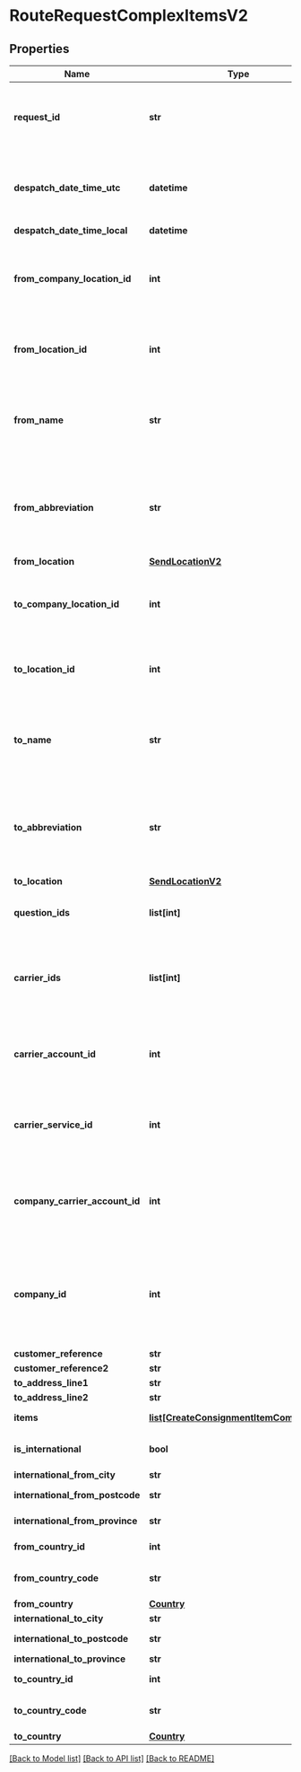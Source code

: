 # RouteRequestComplexItemsV2

## Properties
Name | Type | Description | Notes
------------ | ------------- | ------------- | -------------
**request_id** | **str** | Optional: This GUID can be used to match up responses to requests when requesting multiple routes in the same call | [optional] 
**despatch_date_time_utc** | **datetime** | Optional: The date time the items would be available to despatched, in UTC. If this is not provided, it will default to NOW (UTC) | [optional] 
**despatch_date_time_local** | **datetime** |  | [optional] 
**from_company_location_id** | **int** | The machship ID of the saved company from (pickup) location. This only needs to be specified if this route is coming from a saved location | [optional] 
**from_location_id** | **int** | The machship ID of the from (pickup) location. Can be left blank if supplying the suburb / postcode instead | [optional] 
**from_name** | **str** | An optional Name field that can be filled. If present, a company location lookup by name will be attempted in order  to ascertain the FromCompanyLocationId | [optional] 
**from_abbreviation** | **str** | An optional Abbreviation field that can be filled. If present, a company location lookup by abbreviation will be attempted in order  to ascertain the FromCompanyLocationId | [optional] 
**from_location** | [**SendLocationV2**](SendLocationV2.md) |  | [optional] 
**to_company_location_id** | **int** | The machship ID of the saved company to (delivery) location. This only needs to be specified if this route is going to a saved location | [optional] 
**to_location_id** | **int** | The machship ID of the to (receiver) location. Can be left blank if supplying the suburb / postcode instead | [optional] 
**to_name** | **str** | An optional Name field that can be filled. If present, a company location lookup by name will be attempted in order  to ascertain the ToCompanyLocationId | [optional] 
**to_abbreviation** | **str** | An optional Abbreviation field that can be filled. If present, a company location lookup by abbreviation will be attempted in order  to ascertain the ToCompanyLocationId | [optional] 
**to_location** | [**SendLocationV2**](SendLocationV2.md) |  | [optional] 
**question_ids** | **list[int]** | A collection of Machship IDs corresponding to questions who&#x27;s result is true | [optional] 
**carrier_ids** | **list[int]** | The (optional) listing of Machship Carrier IDs to restrict the returning routes for. When left blank all carriers  you have available will be queried for routes. | [optional] 
**carrier_account_id** | **int** | An (optional) Carrier Account ID in Machship. When supplied routes returned will be restricted to those from this  carrier account. | [optional] 
**carrier_service_id** | **int** | An (optional) Machship ID of the Carrier Service. When supplied routes returned will be restricted to those for this  service. | [optional] 
**company_carrier_account_id** | **int** | An (optional) Machship ID of the Company Carrier Account. When supplied routes returned will be restricted to those for this  company carrier account. | [optional] 
**company_id** | **int** | An (optional) Machship ID of a company. When supplied the routes will be those of the company specified, when left  blank they will be routes for the company associated with the authorised user. | [optional] 
**customer_reference** | **str** | Optional | [optional] 
**customer_reference2** | **str** | Optional | [optional] 
**to_address_line1** | **str** |  | [optional] 
**to_address_line2** | **str** |  | [optional] 
**items** | [**list[CreateConsignmentItemComplexV2]**](CreateConsignmentItemComplexV2.md) | A collection of the items being sent | 
**is_international** | **bool** | Flag to indicate if this consignment is international. | [optional] 
**international_from_city** | **str** | International from city. | [optional] 
**international_from_postcode** | **str** | International from postcode. | [optional] 
**international_from_province** | **str** | International from province. | [optional] 
**from_country_id** | **int** | MachShip assigned ID of the country of origin. | [optional] 
**from_country_code** | **str** | Two or three letter ISO code of the country of origin. | [optional] 
**from_country** | [**Country**](Country.md) |  | [optional] 
**international_to_city** | **str** | International to city. | [optional] 
**international_to_postcode** | **str** | International to postcode. | [optional] 
**international_to_province** | **str** | International to province. | [optional] 
**to_country_id** | **int** | MachShip assigned ID of the destination country. | [optional] 
**to_country_code** | **str** | Two or three letter ISO code of the destination country. | [optional] 
**to_country** | [**Country**](Country.md) |  | [optional] 

[[Back to Model list]](../README.md#documentation-for-models) [[Back to API list]](../README.md#documentation-for-api-endpoints) [[Back to README]](../README.md)

